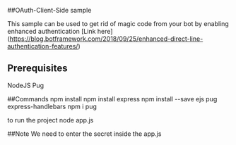 ##OAuth-Client-Side sample

This sample can be used to get rid of magic code from your bot by enabling enhanced authentication
[Link here] (https://blog.botframework.com/2018/09/25/enhanced-direct-line-authentication-features/)


## Prerequisites
NodeJS 
Pug 

##Commands
npm install 
npm install express
npm install --save ejs pug express-handlebars
npm i pug

to run the project 
node app.js

##Note
We need to enter the secret inside the app.js

